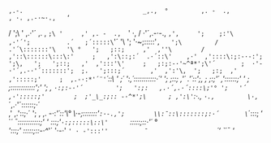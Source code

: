     ,.-.                                 _,.,  °         ,. -  .,                     , ·. ,.-·~·.,   ‘    
   /   ';\ '                       ,.·'´  ,. ,  `;\ '     ,' ,. -  .,  `' ·,             /  ·'´,.-·-.,   `,'‚    
  ';    ;:'\      ,·'´';          .´   ;´:::::\`'´ \'\     '; '·~;:::::'`,   ';\         /  .'´\:::::::'\   '\ °  
   ';   ;::;     ,'  ,''\        /   ,'::\::::::\:::\:'     ;   ,':\::;:´  .·´::\'    ,·'  ,'::::\:;:-·-:';  ';\‚  
   ';   ';::;   ,'  ,':::'\'     ;   ;:;:-·'~^ª*';\'´       ;  ·'-·'´,.-·'´:::::::';  ;.   ';:::;´       ,'  ,':'\‚ 
    ';   ;:;  ,'  ,':::::;'     ;  ,.-·:*'´¨'`*´\::\ '    ;´    ':,´:::::::::::·´'    ';   ;::;       ,'´ .'´\::';‚
     ;   ;:;'´ ,'::::::;'  '   ;   ;\::::::::::::'\;'      ';  ,    `·:;:-·'´         ';   ':;:   ,.·´,.·´::::\;'°
     ';   '´ ,·':::::;'        ;  ;'_\_:;:: -·^*';\      ; ,':\'`:·.,  ` ·.,         \·,   `*´,.·'´::::::;·´   
      ,'   ,.'\::;·´          ';    ,  ,. -·:*'´:\:'\°    \·-;::\:::::'`:·-.,';        \\:¯::\:::::::;:·´      
      \`*´\:::\;     ‘        \`*´ ¯\:::::::::::\;' '    \::\:;'` ·:;:::::\::\'       `\:::::\;::·'´  °       
       '\:::\;'                  \:::::\;::-·^*'´          '·-·'       `' · -':::''          ¯                  
         `*´‘                     `*´¯                                                   ‘                  
